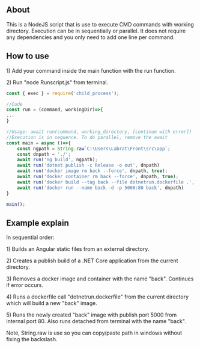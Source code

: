 
<h2>About</h2>
This is a NodeJS script that is use to execute CMD commands with working directory. Execution can be in sequentially or parallel. It does not require any dependencies and you only need to add one line per command.

<h2>How to use</h2>
<p>1) Add your command inside the main function with the run function.</p>

<p>2) Run "node Runscript.js" from terminal.</p>

```javascript
const { exec } = require('child_process');

//Code
const run = (command, workingDir)=>{
...
}

//Usage: await run(command, working_directory, [continue with error])
//Execution is in sequence. To do parallel, remove the await
const main = async ()=>{
    const ngpath = String.raw`C:\Users\Labrat\Front\src\app`;
    const dnpath = './';
    await run('ng build', ngpath);
    await run('dotnet publish -c Release -o out', dnpath)
    await run('docker image rm back --force', dnpath, true);
    await run('docker container rm back --force', dnpath, true);
    await run('docker build --tag back --file dotnetrun.dockerfile .', dnpath);
    await run('docker run --name back -d -p 5000:80 back', dnpath)
}

main();
```

<h2>Example explain</h2>
<p>In sequential order:</p>
<p>1) Builds an Angular static files from an external directory.</p>
<p>2) Creates a publish build of a .NET Core application from the current directory.</p>
<p>3) Removes a docker image and container with the name "back". Continues if error occurs.</p>
<p>4) Runs a dockerfile call "dotnetrun.dockerfile" from the current directory which will build a new "back" image.</p>
<p>5) Runs the newly created "back" image with publish port 5000 from internal port 80. Also runs detached from terminal with the name "back".</p>
<p>Note, String.raw is use so you can copy/paste path in windows without fixing the backslash.</p>

